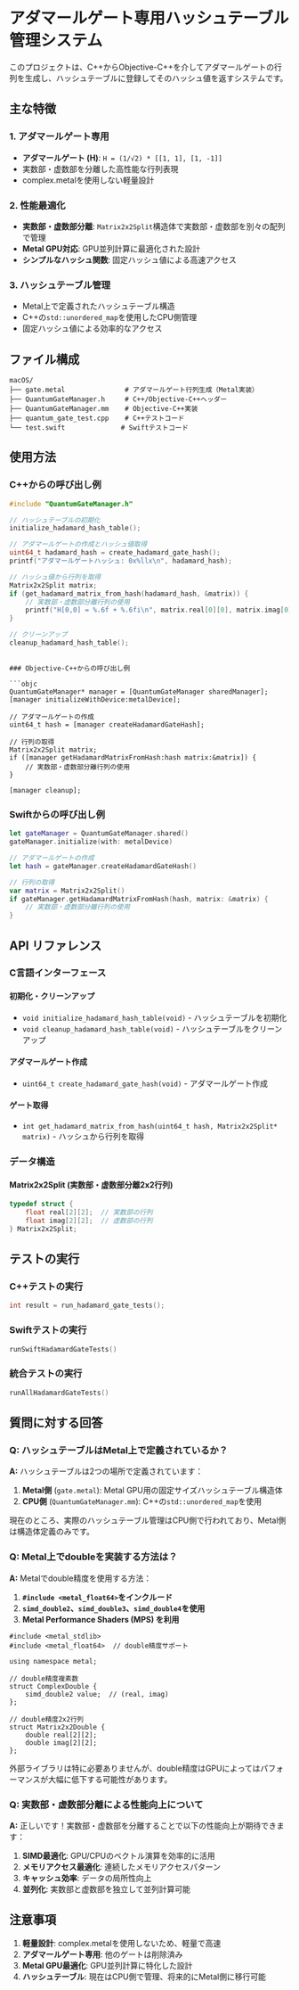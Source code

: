 # アダマールゲート専用ハッシュテーブル管理システム

このプロジェクトは、C++からObjective-C++を介してアダマールゲートの行列を生成し、ハッシュテーブルに登録してそのハッシュ値を返すシステムです。

## 主な特徴

### 1. アダマールゲート専用
- **アダマールゲート (H)**: `H = (1/√2) * [[1, 1], [1, -1]]`
- 実数部・虚数部を分離した高性能な行列表現
- complex.metalを使用しない軽量設計

### 2. 性能最適化
- **実数部・虚数部分離**: `Matrix2x2Split`構造体で実数部・虚数部を別々の配列で管理
- **Metal GPU対応**: GPU並列計算に最適化された設計
- **シンプルなハッシュ関数**: 固定ハッシュ値による高速アクセス

### 3. ハッシュテーブル管理
- Metal上で定義されたハッシュテーブル構造
- C++の`std::unordered_map`を使用したCPU側管理
- 固定ハッシュ値による効率的なアクセス

## ファイル構成

```
macOS/
├── gate.metal               # アダマールゲート行列生成（Metal実装）
├── QuantumGateManager.h     # C++/Objective-C++ヘッダー
├── QuantumGateManager.mm    # Objective-C++実装
├── quantum_gate_test.cpp    # C++テストコード
└── test.swift              # Swiftテストコード
```

## 使用方法

### C++からの呼び出し例

```cpp
#include "QuantumGateManager.h"

// ハッシュテーブルの初期化
initialize_hadamard_hash_table();

// アダマールゲートの作成とハッシュ値取得
uint64_t hadamard_hash = create_hadamard_gate_hash();
printf("アダマールゲートハッシュ: 0x%llx\n", hadamard_hash);

// ハッシュ値から行列を取得
Matrix2x2Split matrix;
if (get_hadamard_matrix_from_hash(hadamard_hash, &matrix)) {
    // 実数部・虚数部分離行列の使用
    printf("H[0,0] = %.6f + %.6fi\n", matrix.real[0][0], matrix.imag[0][0]);
}

// クリーンアップ
cleanup_hadamard_hash_table();
```
```

### Objective-C++からの呼び出し例

```objc
QuantumGateManager* manager = [QuantumGateManager sharedManager];
[manager initializeWithDevice:metalDevice];

// アダマールゲートの作成
uint64_t hash = [manager createHadamardGateHash];

// 行列の取得
Matrix2x2Split matrix;
if ([manager getHadamardMatrixFromHash:hash matrix:&matrix]) {
    // 実数部・虚数部分離行列の使用
}

[manager cleanup];
```

### Swiftからの呼び出し例

```swift
let gateManager = QuantumGateManager.shared()
gateManager.initialize(with: metalDevice)

// アダマールゲートの作成
let hash = gateManager.createHadamardGateHash()

// 行列の取得
var matrix = Matrix2x2Split()
if gateManager.getHadamardMatrixFromHash(hash, matrix: &matrix) {
    // 実数部・虚数部分離行列の使用
}
```

## API リファレンス

### C言語インターフェース

#### 初期化・クリーンアップ
- `void initialize_hadamard_hash_table(void)` - ハッシュテーブルを初期化
- `void cleanup_hadamard_hash_table(void)` - ハッシュテーブルをクリーンアップ

#### アダマールゲート作成
- `uint64_t create_hadamard_gate_hash(void)` - アダマールゲート作成

#### ゲート取得
- `int get_hadamard_matrix_from_hash(uint64_t hash, Matrix2x2Split* matrix)` - ハッシュから行列を取得

### データ構造

#### Matrix2x2Split (実数部・虚数部分離2x2行列)
```c
typedef struct {
    float real[2][2];  // 実数部の行列
    float imag[2][2];  // 虚数部の行列
} Matrix2x2Split;
```

## テストの実行

### C++テストの実行
```cpp
int result = run_hadamard_gate_tests();
```

### Swiftテストの実行
```swift
runSwiftHadamardGateTests()
```

### 統合テストの実行
```swift
runAllHadamardGateTests()
```

## 質問に対する回答

### Q: ハッシュテーブルはMetal上で定義されているか？

**A:** ハッシュテーブルは2つの場所で定義されています：

1. **Metal側** (`gate.metal`): Metal GPU用の固定サイズハッシュテーブル構造体
2. **CPU側** (`QuantumGateManager.mm`): C++の`std::unordered_map`を使用

現在のところ、実際のハッシュテーブル管理はCPU側で行われており、Metal側は構造体定義のみです。

### Q: Metal上でdoubleを実装する方法は？

**A:** Metalでdouble精度を使用する方法：

1. **`#include <metal_float64>`をインクルード**
2. **`simd_double2`、`simd_double3`、`simd_double4`を使用**
3. **Metal Performance Shaders (MPS) を利用**

```metal
#include <metal_stdlib>
#include <metal_float64>  // double精度サポート

using namespace metal;

// double精度複素数
struct ComplexDouble {
    simd_double2 value;  // (real, imag)
};

// double精度2x2行列
struct Matrix2x2Double {
    double real[2][2];
    double imag[2][2];
};
```

外部ライブラリは特に必要ありませんが、double精度はGPUによってはパフォーマンスが大幅に低下する可能性があります。

### Q: 実数部・虚数部分離による性能向上について

**A:** 正しいです！実数部・虚数部を分離することで以下の性能向上が期待できます：

1. **SIMD最適化**: GPU/CPUのベクトル演算を効率的に活用
2. **メモリアクセス最適化**: 連続したメモリアクセスパターン
3. **キャッシュ効率**: データの局所性向上
4. **並列化**: 実数部と虚数部を独立して並列計算可能

## 注意事項

1. **軽量設計**: complex.metalを使用しないため、軽量で高速
2. **アダマールゲート専用**: 他のゲートは削除済み
3. **Metal GPU最適化**: GPU並列計算に特化した設計
4. **ハッシュテーブル**: 現在はCPU側で管理、将来的にMetal側に移行可能
